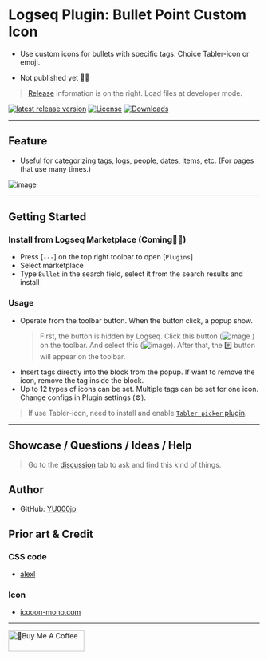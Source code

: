 # Logseq Plugin: Bullet Point Custom Icon

- Use custom icons for bullets with specific tags. Choice Tabler-icon or emoji.

- Not published yet 👷🚧

> [Release](https://github.com/YU000jp/logseq-plugin-bullet-point-custom-icon/releases) information is on the right. Load files at developer mode.

[![latest release version](https://img.shields.io/github/v/release/YU000jp/logseq-plugin-bullet-point-custom-icon)](https://github.com/YU000jp/logseq-plugin-bullet-point-custom-icon/releases)
[![License](https://img.shields.io/github/license/YU000jp/logseq-plugin-bullet-point-custom-icon?color=blue)](https://github.com/YU000jp/logseq-plugin-bullet-point-custom-icon/LICENSE)
[![Downloads](https://img.shields.io/github/downloads/YU000jp/logseq-plugin-bullet-point-custom-icon/total.svg)](https://github.com/YU000jp/logseq-plugin-bullet-point-custom-icon/releases)
<!-- Published 2023 -->

---

## Feature

- Useful for categorizing tags, logs, people, dates, items, etc. (For pages that use many times.)

![image](https://github.com/YU000jp/logseq-plugin-bullet-point-custom-icon/assets/111847207/4ce8860f-4ea5-4e00-a7fd-f2bd7b4ea742)

---

## Getting Started

### Install from Logseq Marketplace (Coming👷🚧)

- Press [`---`] on the top right toolbar to open [`Plugins`]
- Select marketplace
- Type `Bullet` in the search field, select it from the search results and install

### Usage

- Operate from the toolbar button. When the button click, a popup show.
  > First, the button is hidden by Logseq. Click this button (![image](https://github.com/YU000jp/logseq-plugin-bullet-point-custom-icon/assets/111847207/37ed5fcb-8c6b-4e70-8025-59d73d9f275b)
) on the toolbar. And select this (![image](https://github.com/YU000jp/logseq-plugin-bullet-point-custom-icon/assets/111847207/80ab0c46-5b78-4e97-956e-17d1b0131bd5)). After that, the #️⃣ button will appear on the toolbar.
- Insert tags directly into the block from the popup. If want to remove the icon, remove the tag inside the block.
- Up to 12 types of icons can be set. Multiple tags can be set for one icon. Change configs in Plugin settings (⚙️).
> If use Tabler-icon, need to install and enable [`Tabler picker` plugin](https://github.com/yoyurec/logseq-tabler-picker).

---

## Showcase / Questions / Ideas / Help

> Go to the [discussion](https://github.com/YU000jp/logseq-plugin-bullet-point-custom-icon/discussions) tab to ask and find this kind of things.

## Author

- GitHub: [YU000jp](https://github.com/YU000jp)

## Prior art & Credit

### CSS code

- [alexl](https://codeberg.org/alexl/for-logseq)

### Icon

- [icooon-mono.com](https://icooon-mono.com/14744-%e3%82%b7%e3%83%a3%e3%83%bc%e3%83%97%e3%82%a2%e3%82%a4%e3%82%b3%e3%83%b32/)

---

<a href="https://www.buymeacoffee.com/yu000japan" target="_blank"><img src="https://cdn.buymeacoffee.com/buttons/v2/default-violet.png" alt="🍌Buy Me A Coffee" style="height: 42px;width: 152px" ></a>
